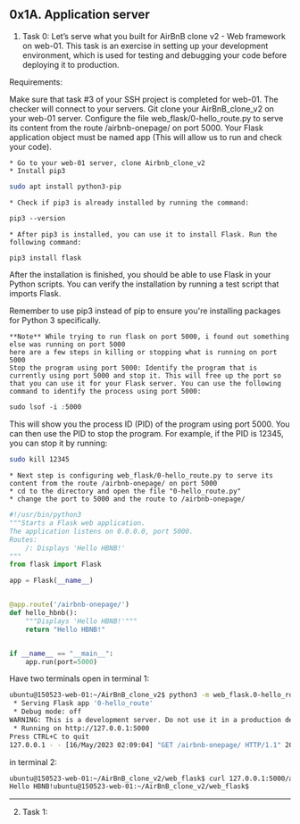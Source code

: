 ## 0x1A. Application server

1. Task 0: Let’s serve what you built for AirBnB clone v2 - Web framework on web-01. This task is an exercise in setting up your development environment, which is used for testing and debugging your code before deploying it to production.

Requirements:

Make sure that task #3 of your SSH project is completed for web-01. The checker will connect to your servers.
Git clone your AirBnB_clone_v2 on your web-01 server.
Configure the file web_flask/0-hello_route.py to serve its content from the route /airbnb-onepage/ on port 5000.
Your Flask application object must be named app (This will allow us to run and check your code).

	* Go to your web-01 server, clone Airbnb_clone_v2
	* Install pip3
	
```bash
sudo apt install python3-pip
```

	* Check if pip3 is already installed by running the command:

```css
pip3 --version
```

	* After pip3 is installed, you can use it to install Flask. Run the following command:

```bash
pip3 install flask
```

After the installation is finished, you should be able to use Flask in your Python scripts. You can verify the installation by running a test script that imports Flask.

Remember to use pip3 instead of pip to ensure you're installing packages for Python 3 specifically.

	**Note** While trying to run flask on port 5000, i found out something else was running on port 5000
	here are a few steps in killing or stopping what is running on port 5000
	Stop the program using port 5000: Identify the program that is currently using port 5000 and stop it. This will free up the port so that you can use it for your Flask server. You can use the following command to identify the process using port 5000:

```css
sudo lsof -i :5000
```
This will show you the process ID (PID) of the program using port 5000. You can then use the PID to stop the program. For example, if the PID is 12345, you can stop it by running:

```bash
sudo kill 12345
```

	* Next step is configuring web_flask/0-hello_route.py to serve its content from the route /airbnb-onepage/ on port 5000
	* cd to the directory and open the file "0-hello_route.py"
	* change the port to 5000 and the route to /airbnb-onepage/
```python
#!/usr/bin/python3
"""Starts a Flask web application.
The application listens on 0.0.0.0, port 5000.
Routes:
    /: Displays 'Hello HBNB!'
"""
from flask import Flask

app = Flask(__name__)


@app.route('/airbnb-onepage/')
def hello_hbnb():
    """Displays 'Hello HBNB!'"""
    return "Hello HBNB!"


if __name__ == "__main__":
    app.run(port=5000)
```

Have two terminals open 
in terminal 1:
```bash
ubuntu@150523-web-01:~/AirBnB_clone_v2$ python3 -m web_flask.0-hello_route
 * Serving Flask app '0-hello_route'
 * Debug mode: off
WARNING: This is a development server. Do not use it in a production deployment. Use a production WSGI server instead.
 * Running on http://127.0.0.1:5000
Press CTRL+C to quit
127.0.0.1 - - [16/May/2023 02:09:04] "GET /airbnb-onepage/ HTTP/1.1" 200 -
```
in terminal 2:
```bash
ubuntu@150523-web-01:~/AirBnB_clone_v2/web_flask$ curl 127.0.0.1:5000/airbnb-onepage/
Hello HBNB!ubuntu@150523-web-01:~/AirBnB_clone_v2/web_flask$
```

--------------------------------------------------------------------------------------------------------------
2. Task 1:
